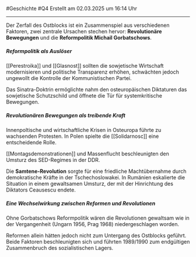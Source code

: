 #Geschichte #Q4 Erstellt am 02.03.2025 um 16:14 Uhr

---

Der Zerfall des Ostblocks ist ein Zusammenspiel aus verschiedenen Faktoren, zwei zentrale Ursachen stechen hervor: **Revolutionäre Bewegungen** und die **Reformpolitik Michail Gorbatschows**.

##### Reformpolitik als Auslöser

[[Perestroika]] und [[Glasnost]] sollten die sowjetische Wirtschaft modernisieren und politische Transparenz erhöhen, schwächten jedoch ungewollt die Kontrolle der Kommunistischen Partei.

Das Sinatra-Doktrin ermöglichte nahm den osteuropäischen Diktaturen das sowjetische Schutzschild und öffnete die Tür für systemkritische Bewegungen.

##### Revolutionären Bewegungen als treibende Kraft

Innenpoltische und wirtschaftliche Krisen in Osteuropa führte zu wachsenden Protesten. In Polen spielte die [[Solidarnosc]] eine entscheidende Rolle.

[[Montagsdemonstrationen]] und Massenflucht beschleunigten den Umsturz des SED-Regimes in der DDR.

Die **Samtene-Revolution** sorgte für eine friedliche Machtübernahme durch demokratische Kräfte in der Tschechoslowakei. In Rumänien eskalierte die Situation in einem gewaltsamen Umsturz, der mit der Hinrichtung des Diktators Ceausescu endete.

##### Eine Wechselwirkung zwischen Reformen und Revolutionen

Ohne Gorbatschows Reformpolitik wären die Revolutionen gewaltsam wie in der Vergangenheit (Ungarn 1956, Prag 1968) niedergeschlagen worden.

Reformen allein hätten jedoch nicht zum Untergang des Ostblocks geführt. Beide Faktoren beschleunigten sich und führten 1989/1990 zum endgültigen Zusammenbruch des sozialistischen Lagers.